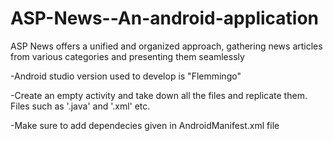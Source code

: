 # ASP-News--An-android-application
ASP News offers a unified and organized approach, gathering news articles from various categories and presenting them seamlessly


-Android studio version used to develop is "Flemmingo"

-Create an empty activity and take down all the files and replicate them. Files such as '.java' and '.xml' etc.

-Make sure to add dependecies given in AndroidManifest.xml file
